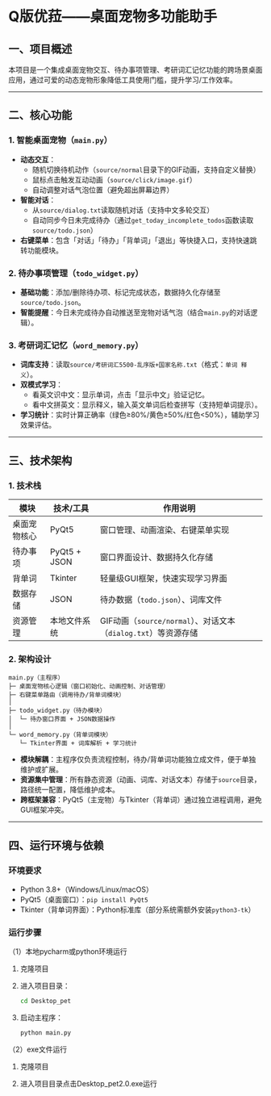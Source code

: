 # Q版优菈——桌面宠物多功能助手

## 一、项目概述
本项目是一个集成桌面宠物交互、待办事项管理、考研词汇记忆功能的跨场景桌面应用，通过可爱的动态宠物形象降低工具使用门槛，提升学习/工作效率。

---

## 二、核心功能
### 1. 智能桌面宠物（`main.py`）
- **动态交互**：
  - 随机切换待机动作（`source/normal`目录下的GIF动画，支持自定义替换）
  - 鼠标点击触发互动动画（`source/click/image.gif`）
  - 自动调整对话气泡位置（避免超出屏幕边界）
- **智能对话**：
  - 从`source/dialog.txt`读取随机对话（支持中文多轮交互）
  - 自动同步今日未完成待办（通过`get_today_incomplete_todos`函数读取`source/todo.json`）
- **右键菜单**：包含「对话」「待办」「背单词」「退出」等快捷入口，支持快速跳转功能模块。

### 2. 待办事项管理（`todo_widget.py`）
- **基础功能**：添加/删除待办项、标记完成状态，数据持久化存储至`source/todo.json`。
- **智能提醒**：今日未完成待办自动推送至宠物对话气泡（结合`main.py`的对话逻辑）。

### 3. 考研词汇记忆（`word_memory.py`）
- **词库支持**：读取`source/考研词汇5500-乱序版+国家名称.txt`（格式：`单词 释义`）。
- **双模式学习**：
  - 看英文识中文：显示单词，点击「显示中文」验证记忆。
  - 看中文拼英文：显示释义，输入英文单词后检查拼写（支持短单词提示）。
- **学习统计**：实时计算正确率（绿色≥80%/黄色≥50%/红色<50%），辅助学习效果评估。

---

## 三、技术架构
### 1. 技术栈
| 模块         | 技术/工具          | 作用说明                          |
|--------------|--------------------|-----------------------------------|
| 桌面宠物核心  | PyQt5              | 窗口管理、动画渲染、右键菜单实现  |
| 待办事项     | PyQt5 + JSON       | 窗口界面设计、数据持久化存储      |
| 背单词       | Tkinter            | 轻量级GUI框架，快速实现学习界面    |
| 数据存储     | JSON               | 待办数据（`todo.json`）、词库文件  |
| 资源管理     | 本地文件系统       | GIF动画（`source/normal`）、对话文本（`dialog.txt`）等资源存储 |

### 2. 架构设计
```
main.py（主程序）
├─ 桌面宠物核心逻辑（窗口初始化、动画控制、对话管理）
├─ 右键菜单路由（调用待办/背单词模块）
│
├─ todo_widget.py（待办模块）
│  └─ 待办窗口界面 + JSON数据操作
│
└─ word_memory.py（背单词模块）
   └─ Tkinter界面 + 词库解析 + 学习统计
```
- **模块解耦**：主程序仅负责流程控制，待办/背单词功能独立成文件，便于单独维护或扩展。
- **资源集中管理**：所有静态资源（动画、词库、对话文本）存储于`source`目录，路径统一配置，降低维护成本。
- **跨框架兼容**：PyQt5（主宠物）与Tkinter（背单词）通过独立进程调用，避免GUI框架冲突。

---

## 四、运行环境与依赖
### 环境要求
- Python 3.8+（Windows/Linux/macOS）
- PyQt5（桌面窗口）：`pip install PyQt5`
- Tkinter（背单词界面）：Python标准库（部分系统需额外安装`python3-tk`）

### 运行步骤
（1）本地pycharm或python环境运行
1. 克隆项目

2. 进入项目目录：
   ```bash
   cd Desktop_pet
   ```
3. 启动主程序：
   ```bash
   python main.py
   ```
（2）exe文件运行
1. 克隆项目

2. 进入项目目录点击Desktop_pet2.0.exe运行
   

        
